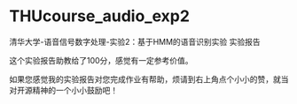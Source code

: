 # THUcourse_audio_exp2
清华大学-语音信号数字处理-实验2：基于HMM的语音识别实验 实验报告

这个实验报告助教给了100分，感觉有一定参考价值。

如果您感觉我的实验报告对您完成作业有帮助，烦请到右上角点个小小的赞，就当对开源精神的一个小小鼓励吧！
